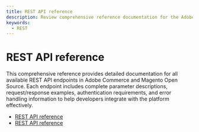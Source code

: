 ```yaml
---
title: REST API reference
description: Review comprehensive reference documentation for the Adobe Commerce and Magento Open Source REST API schema.
keywords:
  - REST
---
```


# REST API reference

This comprehensive reference provides detailed documentation for all available REST API endpoints in Adobe Commerce and Magento Open Source. Each endpoint includes complete parameter descriptions, request/response examples, authentication requirements, and error handling information to help developers integrate with the platform effectively.

* &#8203;<Edition name="paas" />[REST API reference](https://developer.adobe.com/commerce/webapi/reference/rest/paas/)
* &#8203;<Edition name="saas" />[REST API reference](https://developer.adobe.com/commerce/webapi/reference/rest/saas/)
